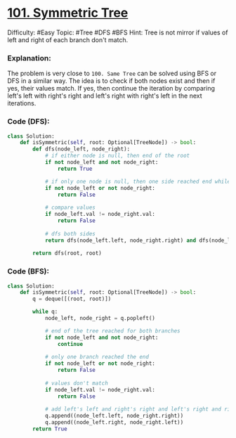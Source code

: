 # [101. Symmetric Tree](https://leetcode.com/problems/symmetric-tree/)

Difficulty: #Easy 
Topic: #Tree #DFS #BFS 
Hint: Tree is not mirror if values of left and right of each branch don't match.

### Explanation:
The problem is very close to `100. Same Tree` can be solved using BFS or DFS in a similar way. The idea is to check if both nodes exist and then if yes, their values match. If yes, then continue the iteration by comparing left's left with right's right and left's right with right's left in the next iterations. 

### Code (DFS):

```python
class Solution:
    def isSymmetric(self, root: Optional[TreeNode]) -> bool:  
        def dfs(node_left, node_right):
            # if either node is null, then end of the root
            if not node_left and not node_right:
                return True

            # if only one node is null, then one side reached end while the other hasn't
            if not node_left or not node_right:
                return False
            
            # compare values
            if node_left.val != node_right.val:
                return False
            
            # dfs both sides
            return dfs(node_left.left, node_right.right) and dfs(node_left.right, node_right.left)
                    
        return dfs(root, root)
```

### Code (BFS):

```python
class Solution:
    def isSymmetric(self, root: Optional[TreeNode]) -> bool:  
        q = deque([(root, root)])

        while q:
            node_left, node_right = q.popleft()

            # end of the tree reached for both branches
            if not node_left and not node_right:
                continue
            
            # only one branch reached the end
            if not node_left or not node_right:
                return False
            
            # values don't match
            if node_left.val != node_right.val:
                return False
            
            # add left's left and right's right and left's right and right's left to be compared
            q.append((node_left.left, node_right.right))
            q.append((node_left.right, node_right.left))
        return True
```
